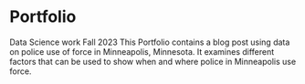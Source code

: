 # Portfolio
Data Science work Fall 2023
This Portfolio contains a blog post using data on police use of force in Minneapolis, Minnesota. It examines different factors that can be used to show when and where police in Minneapolis use force.
